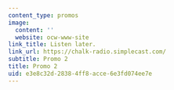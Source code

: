 ```yaml
---
content_type: promos
image:
  content: ''
  website: ocw-www-site
link_title: Listen later.
link_url: https://chalk-radio.simplecast.com/
subtitle: Promo 2
title: Promo 2
uid: e3e8c32d-2838-4ff8-acce-6e3fd074ee7e
---
```

